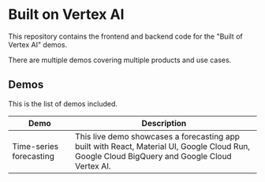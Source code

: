 # Built on Vertex AI

This repository contains the frontend and backend code for the "Built of Vertex AI" demos.

There are multiple demos covering multiple products and use cases.

## Demos

This is the list of demos included.

| Demo                    | Description                                                                                                                                   |
| ----------------------- | --------------------------------------------------------------------------------------------------------------------------------------------- |
| Time-series forecasting | This live demo showcases a forecasting app built with React, Material UI, Google Cloud Run, Google Cloud BigQuery and Google Cloud Vertex AI. |
